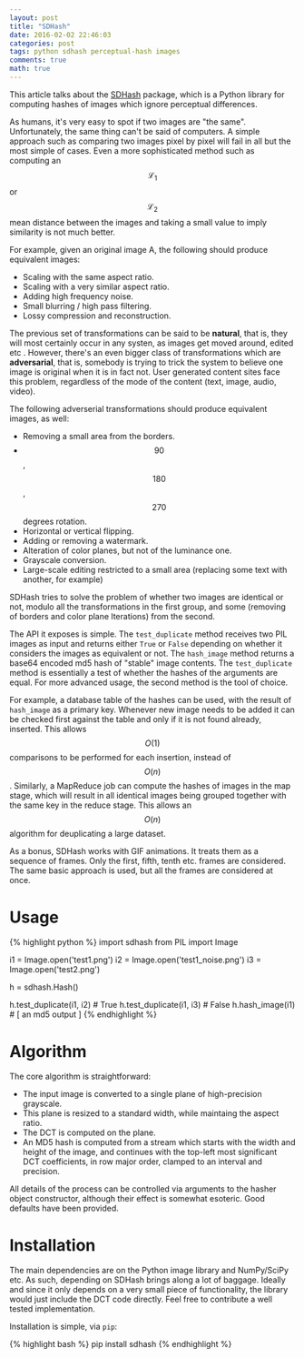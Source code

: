 ```yaml
---
layout: post
title: "SDHash"
date: 2016-02-02 22:46:03
categories: post
tags: python sdhash perceptual-hash images
comments: true
math: true
---
```

This article talks about the [SDHash][sdhash] package, which is a Python library for
computing hashes of images which ignore perceptual differences.

As humans, it's very easy to spot if two images are "the same". Unfortunately, the same
thing can't be said of computers. A simple approach such as comparing two images pixel
by pixel will fail in all but the most simple of cases. Even a more sophisticated method
such as computing an $$\mathcal{L}_1$$ or $$\mathcal{L}_2$$ mean distance between the
images and taking a small value to imply similarity is not much better.

For example, given an original image A, the following should produce equivalent images:

* Scaling with the same aspect ratio.
* Scaling with a very similar aspect ratio.
* Adding high frequency noise.
* Small blurring / high pass filtering.
* Lossy compression and reconstruction.

The previous set of transformations can be said to be __natural__, that is, they will most
certainly occur in any systen, as images get moved around, edited etc .
However, there's an even bigger class of transformations which are __adversarial__, that is,
somebody is trying to trick the system to believe one image is original when it is in
fact not. User generated content sites face this problem, regardless of the mode of the
content (text, image, audio, video).

The following adverserial transformations should produce equivalent images, as well:

* Removing a small area from the borders.
* $$90$$, $$180$$, $$270$$ degrees rotation.
* Horizontal or vertical flipping.
* Adding or removing a watermark.
* Alteration of color planes, but not of the luminance one.
* Grayscale conversion.
* Large-scale editing restricted to a small area (replacing some text with another,
for example)

SDHash tries to solve the problem of whether two images are identical or not, modulo
all the transformations in the first group, and some (removing of borders and 
color plane lterations) from the second.

The API it exposes is simple. The `test_duplicate` method receives two PIL images as
input and returns either `True` or `False` depending on whether it considers the
images as equivalent or not. The `hash_image` method returns a base64 encoded md5
hash of "stable" image contents. The `test_duplicate` method is essentially a test
of whether the hashes of the arguments are equal. For more advanced usage, the second
method is the tool of choice.

For example, a database table of the hashes can be used, with the result of `hash_image`
as a primary key. Whenever new image needs to be added it can be checked first against the
table and only if it is not found already, inserted. This allows $$O(1)$$ comparisons to
be performed for each insertion, instead of $$O(n)$$. Similarly, a MapReduce job can
compute the hashes of images in the map stage, which will result in all identical images
being grouped together with the same key in the reduce stage. This allows an $$O(n)$$
algorithm for deuplicating a large dataset.

As a bonus, SDHash works with GIF animations. It treats them as a sequence of frames.
Only the first, fifth, tenth etc. frames are considered. The same basic approach is used,
but all the frames are considered at once.

# Usage

{% highlight python %}
import sdhash
from PIL import Image

i1 = Image.open('test1.png')
i2 = Image.open('test1_noise.png')
i3 = Image.open('test2.png')

h = sdhash.Hash()

h.test_duplicate(i1, i2) # True
h.test_duplicate(i1, i3) # False
h.hash_image(i1) # [ an md5 output ]
{% endhighlight %}

# Algorithm

The core algorithm is straightforward:

* The input image is converted to a single plane of high-precision grayscale.
* This plane is resized to a standard width, while maintaing the aspect ratio.
* The DCT is computed on the plane.
* An MD5 hash is computed from a stream which starts with the width and height of the
image, and continues with the top-left most significant DCT coefficients, in row major
order, clamped to an interval and precision.

All details of the process can be controlled via arguments to the hasher object
constructor, although their effect is somewhat esoteric. Good defaults have been
provided.

# Installation

The main dependencies are on the Python image library and NumPy/SciPy etc. As such,
depending on SDHash brings along a lot of baggage. Ideally and since it only depends
on a very small piece of functionality, the library would just include the DCT code
directly. Feel free to contribute a well tested implementation.

Installation is simple, via `pip`:

{% highlight bash %}
pip install sdhash
{% endhighlight %}

[sdhash]: https://github.com/horia141/sdhash